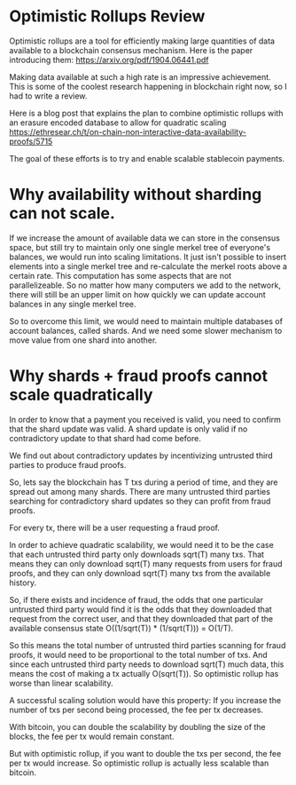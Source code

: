 Optimistic Rollups Review
===========

Optimistic rollups are a tool for efficiently making large quantities of data available to a blockchain consensus mechanism. Here is the paper introducing them: https://arxiv.org/pdf/1904.06441.pdf

Making data available at such a high rate is an impressive achievement. This is some of the coolest research happening in blockchain right now, so I had to write a review.

Here is a blog post that explains the plan to combine optimistic rollups with an erasure encoded database to allow for quadratic scaling https://ethresear.ch/t/on-chain-non-interactive-data-availability-proofs/5715

The goal of these efforts is to try and enable scalable stablecoin payments.

Why availability without sharding can not scale.
===========

If we increase the amount of available data we can store in the consensus space, but still try to maintain only one single merkel tree of everyone's balances, we would run into scaling limitations.
It just isn't possible to insert elements into a single merkel tree and re-calculate the merkel roots above a certain rate. This computation has some aspects that are not parallelizeable.
So no matter how many computers we add to the network, there will still be an upper limit on how quickly we can update account balances in any single merkel tree.

So to overcome this limit, we would need to maintain multiple databases of account balances, called shards. And we need some slower mechanism to move value from one shard into another.

Why shards + fraud proofs cannot scale quadratically
==========

In order to know that a payment you received is valid, you need to confirm that the shard update was valid.
A shard update is only valid if no contradictory update to that shard had come before.

We find out about contradictory updates by incentivizing untrusted third parties to produce fraud proofs.

So, lets say the blockchain has T txs during a period of time, and they are spread out among many shards.
There are many untrusted third parties searching for contradictory shard updates so they can profit from fraud proofs.

For every tx, there will be a user requesting a fraud proof.

In order to achieve quadratic scalability, we would need it to be the case that each untrusted third party only downloads sqrt(T) many txs.
That means they can only download sqrt(T) many requests from users for fraud proofs, and they can only download sqrt(T) many txs from the available history.

So, if there exists and incidence of fraud, the odds that one particular untrusted third party would find it is the odds that they downloaded that request from the correct user, and that they downloaded that part of the available consensus state O((1/sqrt(T)) * (1/sqrt(T))) = O(1/T).

So this means the total number of untrusted third parties scanning for fraud proofs, it would need to be proportional to the total number of txs.
And since each untrusted third party needs to download sqrt(T) much data, this means the cost of making a tx actually O(sqrt(T)).
So optimistic rollup has worse than linear scalability.

A successful scaling solution would have this property: If you increase the number of txs per second being processed, the fee per tx decreases.

With bitcoin, you can double the scalability by doubling the size of the blocks, the fee per tx would remain constant. 

But with optimistic rollup, if you want to double the txs per second, the fee per tx would increase. So optimistic rollup is actually less scalable than bitcoin.

